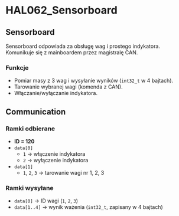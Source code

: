 # HAL062_Sensorboard
## Sensorboard

Sensorboard odpowiada za obsługę wag i prostego indykatora.  
Komunikuje się z mainboardem przez magistralę CAN.

### Funkcje
- Pomiar masy z 3 wag i wysyłanie wyników (`int32_t` w 4 bajtach).
- Tarowanie wybranej wagi (komenda z CAN).
- Włączanie/wyłączanie indykatora.
## Communication

### Ramki odbierane
- **ID = 120**
- `data[0]`  
  - `1` → włączenie indykatora  
  - `2` → wyłączenie indykatora
- `data[1]`  
  - `1`, `2`, `3` → tarowanie wagi nr 1, 2, 3

### Ramki wysyłane
- `data[0]` → ID wagi (`1`, `2`, `3`)
- `data[1..4]` → wynik ważenia (`int32_t`, zapisany w 4 bajtach)
